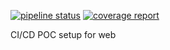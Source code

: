 [![pipeline status](https://gitlab.lazypay.net/kunal.bohra/ci-cd-poc/badges/feature/pipeline.svg)](https://gitlab.lazypay.net/kunal.bohra/ci-cd-poc/commits/feature) [![coverage report](https://gitlab.lazypay.net/kunal.bohra/ci-cd-poc/badges/feature/coverage.svg)](https://gitlab.lazypay.net/kunal.bohra/ci-cd-poc/commits/feature)

CI/CD POC setup for web